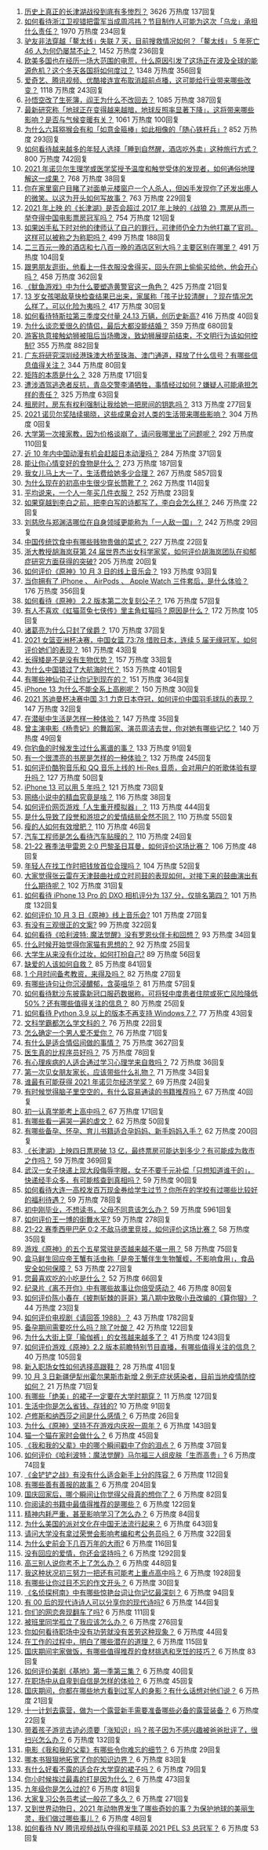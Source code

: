 1. [历史上真正的长津湖战役到底有多惨烈？](https://www.zhihu.com/question/489932096) 3626 万热度 137回复
1. [如何看待浙江卫视错把雷军当成周鸿祎？节目制作人可能为这次「乌龙」承担什么责任？](https://www.zhihu.com/question/490382852) 1970 万热度 234回复
1. [驴友非法穿越「鳌太线」失联 7 天，目前搜救情况如何？「鳌太线」 5 年死亡 46 人为何仍屡禁不止？](https://www.zhihu.com/question/490412697) 1452 万热度 236回复
1. [欧美多国也在经历一场大范围的电荒，什么原因引发了这场正在波及全球的能源危机？这个冬天各国将如何度过？](https://www.zhihu.com/question/489506476) 1348 万热度 356回复
1. [爱奇艺、腾讯视频、优酷接连宣布取消超前点播，这可能给行业带来哪些改变？](https://www.zhihu.com/question/490544847) 1118 万热度 243回复
1. [孙悟空改了生死簿，阎王为什么不改回去？](https://www.zhihu.com/question/444695125) 1085 万热度 387回复
1. [最新研究称「地球正在变得越来越暗，地球反照率显著下降」，这将带来哪些影响？是否与气候变暖有关？](https://www.zhihu.com/question/490238218) 1061 万热度 100回复
1. [为什么六耳猕猴会有和「如意金箍棒」如此相像的「随心铁杆兵」?](https://www.zhihu.com/question/36827686) 852 万热度 293回复
1. [如何看待越来越多的年轻人选择「睡到自然醒，酒店吃外卖」这种旅行方式？](https://www.zhihu.com/question/439200189) 800 万热度 742回复
1. [2021 年诺贝尔生理学或医学奖授予温度和触觉受体的发现者，如何通俗地理解这一成果？](https://www.zhihu.com/question/490579885) 768 万热度 38回复
1. [你在家里窗户目睹了对面单元楼窗户一个人杀人，但凶手发现你了还发出瘆人的微笑。以这为开头如何写故事？](https://www.zhihu.com/question/467581606) 763 万热度 229回复
1. [2021 年上映 的《长津湖》是否会超过 2017 年上映的《战狼 2》票房从而一举夺得中国电影票房冠军吗？](https://www.zhihu.com/question/471791736) 754 万热度 121回复
1. [如果凶手私下时对他的律师认了自己的罪行，可律师仍全力为他打赢了官司。这样可以被称之为称职吗？](https://www.zhihu.com/question/471281291) 499 万热度 188回复
1. [二三百元一晚的酒店和七八百一晚的酒店区别大吗？主要区别在哪里？](https://www.zhihu.com/question/486503426) 491 万热度 104回复
1. [跟男朋友逛街，他看上一件衣服没舍得买，回头在网上偷偷买给他，他会开心吗？](https://www.zhihu.com/question/489071139) 458 万热度 362回复
1. [《鱿鱼游戏》中为什么要塑造黄警官这一角色？](https://www.zhihu.com/question/489041280) 425 万热度 21回复
1. [13 岁女孩喝敌草快检查结果已出来，家属称「孩子比较清醒」？现在情况怎么样了，可以化险为夷吗？](https://www.zhihu.com/question/490413635) 417 万热度 30回复
1. [如何看待特斯拉第三季度交付量 24.13 万辆，创历史新高?](https://www.zhihu.com/question/490363949) 416 万热度 40回复
1. [为什么谈恋爱很久的情侣，最后大都没能结婚？](https://www.zhihu.com/question/461388898) 359 万热度 680回复
1. [游客执意接触幼狮被阻后当场撒泼，致幼狮展提前结束，不文明行为该如何控制?](https://www.zhihu.com/question/490306746) 355 万热度 882回复
1. [广东将研究深圳经港珠澳大桥至珠海、澳门通道，释放了什么信号？有哪些信息值得关注？](https://www.zhihu.com/question/490421821) 344 万热度 80回复
1. [矩阵的本质是什么？](https://www.zhihu.com/question/22047061) 328 万热度 171回复
1. [遭涉酒驾逃逸者反抗，青岛交警李涌牺牲，事情经过如何？嫌疑人可能承担怎样的责任？](https://www.zhihu.com/question/490541078) 325 万热度 63回复
1. [租房时，房东有权利强制让我给她一把房间的钥匙吗？](https://www.zhihu.com/question/462612155) 313 万热度 277回复
1. [2021 诺贝尔奖陆续揭晓，这些成果会对人类的生活带来哪些影响？](https://www.zhihu.com/roundtable/2021nobleprize) 304 万热度 0回复
1. [大学第一次接家教，因为价格谈崩了，请问我哪里出了问题呢？](https://www.zhihu.com/question/481129142) 292 万热度 110回复
1. [近 10 年内中国动漫有机会赶超日本动漫吗？](https://www.zhihu.com/question/480368116) 284 万热度 371回复
1. [能让你心情变好的食物是什么？](https://www.zhihu.com/question/21778033) 273 万热度 187回复
1. [我女儿马上大一了，生活费给她多少合理？](https://www.zhihu.com/question/470906807) 267 万热度 5857回复
1. [为什么现在的初高中生很少穿长筒靴了？](https://www.zhihu.com/question/366867822) 262 万热度 114回复
1. [平均说来，一个人一年买几件衣服？](https://www.zhihu.com/question/51327911) 252 万热度 23回复
1. [如果穿越到李白之前，把李白写的诗都写了，李白会怎么样？](https://www.zhihu.com/question/362535601) 246 万热度 22回复
1. [刘慈欣与郑渊洁哪位在自身领域更能称为「一人敌一国」？](https://www.zhihu.com/question/488099542) 242 万热度 29回复
1. [中国传统饮食中有哪些贱物贵做的菜式？](https://www.zhihu.com/question/489451884) 227 万热度 22回复
1. [浙大教授胡海岚获第 24 届世界杰出女科学家奖，如何评价胡海岚团队在抑郁症研究方面获得的突破?](https://www.zhihu.com/question/267492786) 205 万热度 20回复
1. [如何评价《原神》10 月 3 日的线上音乐会？](https://www.zhihu.com/question/490464440) 193 万热度 93回复
1. [当你拥有了 iPhone 、 AirPods 、 Apple Watch 三件套后，是什么体验？](https://www.zhihu.com/question/266855275) 176 万热度 356回复
1. [如何看待《原神》 2.2 版本第二次复刻公子？](https://www.zhihu.com/question/490457287) 176 万热度 57回复
1. [有人不喜欢《虹猫蓝兔七侠传》里主角虹猫吗？原因是什么？](https://www.zhihu.com/question/414968854) 172 万热度 105回复
1. [诸葛亮为什么只封了侯爵？](https://www.zhihu.com/question/39029997) 170 万热度 37回复
1. [2021 女篮亚洲杯决赛，中国女篮 73:78 惜败日本，连续 5 届无缘冠军，如何评价她们的表现？](https://www.zhihu.com/question/490470531) 161 万热度 43回复
1. [长得矮是不是没有生物优势？](https://www.zhihu.com/question/490081979) 157 万热度 33回复
1. [为什么中国错过了大航海时代？](https://www.zhihu.com/question/349684564) 153 万热度 401回复
1. [有哪些神仙句子让你记到现在的？](https://www.zhihu.com/question/481396309) 151 万热度 364回复
1. [iPhone 13 为什么不能全系上高刷呢？](https://www.zhihu.com/question/486869099) 150 万热度 30回复
1. [2021 苏迪曼杯决赛中国 3:1 力克日本夺冠，如何评价中国羽毛球队的表现？](https://www.zhihu.com/question/490470728) 147 万热度 32回复
1. [在潜艇中生活是怎样一种体验？](https://www.zhihu.com/question/26466176) 147 万热度 35回复
1. [曾主演电影《杨贵妃》的舞蹈家、演员周洁去世，你对她有哪些记忆？](https://www.zhihu.com/question/490389058) 140 万热度 49回复
1. [你钓鱼的时候发生过什么离谱的事？](https://www.zhihu.com/question/468943312) 133 万热度 91回复
1. [有一个很漂亮的书房是怎样的一种体验？](https://www.zhihu.com/question/37664691) 132 万热度 245回复
1. [如何评价酷狗音乐和 QQ 音乐上线的 Hi-Res 音质，会对用户的听歌体验有提升吗？](https://www.zhihu.com/question/490259401) 127 万热度 50回复
1. [iPhone 13 可以用 5 年吗？](https://www.zhihu.com/question/485003417) 121 万热度 73回复
1. [网络小说中的精血究竟是啥？](https://www.zhihu.com/question/489208133) 116 万热度 38回复
1. [如何评价网页游戏「人生重开模拟器」？](https://www.zhihu.com/question/484526139) 113 万热度 444回复
1. [是什么导致了段誉和游坦之的爱情结局全然不同？](https://www.zhihu.com/question/26401655) 110 万热度 55回复
1. [瘦的人如何有效增肥？](https://www.zhihu.com/question/30252826) 110 万热度 46回复
1. [汽车工程师是怎么看待汽车贴膜的？](https://www.zhihu.com/question/302342854) 110 万热度 24回复
1. [21-22 赛季法甲雷恩 2:0 巴黎圣日耳曼，如何评价这场比赛？](https://www.zhihu.com/question/490446699) 106 万热度 48回复
1. [年轻人在找工作时把钱放首位合理吗？](https://www.zhihu.com/question/489552124) 104 万热度 52回复
1. [大家觉得张云雷在天津鼓曲社成立时司鼓的表现如何，对接下来的鼓曲演出有什么期待呢？](https://www.zhihu.com/question/490363830) 102 万热度 31回复
1. [如何看待 iPhone 13  Pro 的 DXO 相机评分为 137 分，仅排名第四？](https://www.zhihu.com/question/489775582) 101 万热度 132回复
1. [如何评价 10 月 3 日《原神》线上音乐会?](https://www.zhihu.com/question/490464227) 101 万热度 27回复
1. [有没有三观很正的文案?](https://www.zhihu.com/question/465646312) 99 万热度 322回复
1. [如何看待《哈利波特: 魔法觉醒》没有罗恩伙伴卡和回想？](https://www.zhihu.com/question/489223025) 93 万热度 34回复
1. [什么时候开始觉得你家猫有思想的？](https://www.zhihu.com/question/310871628) 92 万热度 25回复
1. [大学生从来没有化过妆，如何打扮自己?](https://www.zhihu.com/question/488905451) 89 万热度 56回复
1. [缺爱的人该如何自救？](https://www.zhihu.com/question/40701366) 85 万热度 841回复
1. [1 个月时间备考教资，来得及吗？](https://www.zhihu.com/question/483521611) 82 万热度 27回复
1. [有哪些诗句让你沉浸醲郁，含英咀华？](https://www.zhihu.com/question/324172354) 81 万热度 57回复
1. [如何看待默沙东披露新冠口服药数据称，可将轻中度患者住院或死亡风险降低 50%？还有哪些值得关注的信息？](https://www.zhihu.com/question/490246277) 80 万热度 25回复
1. [如何看待 Python 3.9 以上的版本不再支持 Windows 7？](https://www.zhihu.com/question/481576477) 77 万热度 43回复
1. [文科学霸都怎么学文科的？](https://www.zhihu.com/question/479720245) 76 万热度 22回复
1. [怎么确定一个男人爱不爱你？](https://www.zhihu.com/question/21536387) 76 万热度 71回复
1. [有什么是适合情侣间做的事情？](https://www.zhihu.com/question/23415480) 75 万热度 3627回复
1. [医生真的比程序员好吗？](https://www.zhihu.com/question/483390920) 75 万热度 78回复
1. [有心理疾病的人适合通过学习心理学来自救吗？](https://www.zhihu.com/question/377588032) 72 万热度 36回复
1. [第一次见女朋友家长，应该带些什么礼物？](https://www.zhihu.com/question/288113119) 71 万热度 34回复
1. [谁最有可能获得 2021 年诺贝尔经济学奖？](https://www.zhihu.com/question/486603282) 69 万热度 24回复
1. [有时候觉得脑子里空空的，有什么容易通读的书籍推荐吗？](https://www.zhihu.com/question/485079796) 67 万热度 40回复
1. [初一认真学能考上高中吗？](https://www.zhihu.com/question/490042257) 67 万热度 171回复
1. [有哪些看一遍哭一遍的虐文？](https://www.zhihu.com/question/441473322) 62 万热度 50回复
1. [有哪些备孕、怀孕、育儿书籍适合孕妈妈、新手妈妈入手？](https://www.zhihu.com/question/27505896) 62 万热度 200回复
1. [《长津湖》上映四日票房破 13 亿，最终票房可能达到多少？有可能成为救市之作吗？](https://www.zhihu.com/question/489997811) 59 万热度 369回复
1. [武汉一女子快递上现大段侮辱字眼，女子不要千元补偿「只想知道谁干的」，快递经手众多，有可能核查到真相吗？](https://www.zhihu.com/question/490408648) 59 万热度 90回复
1. [如何看待大连一高校发百万现金券给学生过节？你所在的学校有过哪些比较好的福利待遇？](https://www.zhihu.com/question/490072945) 59 万热度 78回复
1. [初中刚毕业，不想读书，父母不同意该怎么办？](https://www.zhihu.com/question/484533718) 59 万热度 5961回复
1. [如何评价王一博的街舞水平?](https://www.zhihu.com/question/409700681) 59 万热度 278回复
1. [21-22 赛季西甲巴萨 0:2 不敌马德里竞技，如何评价这场比赛？](https://www.zhihu.com/question/490358184) 58 万热度 35回复
1. [游戏《原神》的五个五星常驻是否越来越不堪一用？](https://www.zhihu.com/question/487040414) 58 万热度 75回复
1. [盒马鲜生回应帝王蟹有活虫称「是帝王蟹伴生生物蟹蛭，不影响食用」，食品安全如何保障？](https://www.zhihu.com/question/489992620) 53 万热度 227回复
1. [您最喜欢吃的小吃是什么？](https://www.zhihu.com/question/349035638) 52 万热度 66回复
1. [纪录片《离不开你》中有哪些故事让你倍受感动？](https://www.zhihu.com/question/489385029) 46 万热度 80回复
1. [如何评价陈小春在《披荆斩棘的哥哥》第八期中致敬小丑改编的《算你狠》？](https://www.zhihu.com/question/490111147) 44 万热度 23回复
1. [如何评价电视剧《请回答 1988》？](https://www.zhihu.com/question/37297976) 43 万热度 1782回复
1. [备孕期间需要吃什么吗？除了叶酸？](https://www.zhihu.com/question/37059506) 42 万热度 122回复
1. [为什么大街上穿「瑜伽裤」的女孩越来越多了？](https://www.zhihu.com/question/482331957) 41 万热度 1243回复
1. [如何评价游戏《原神》2.2 版本前瞻特别节目直播，有哪些值得关注的信息？](https://www.zhihu.com/question/490451497) 40 万热度 105回复
1. [新入职场女性如何选择高跟鞋？](https://www.zhihu.com/question/488639225) 28 万热度 41回复
1. [10 月 3 日新疆伊犁州霍尔果斯市新增 2 例无症状感染者，目前当地疫情防控如何？](https://www.zhihu.com/question/490451879) 21 万热度 71回复
1. [有哪些「绝美」的裙子一定要在大学时期穿？](https://www.zhihu.com/question/467045821) 11 万热度 127回复
1. [生活中你是怎么省钱、存钱的?](https://www.zhihu.com/question/476565706) 10 万热度 91回复
1. [卢修斯和纳西莎之间是什么感情？](https://www.zhihu.com/question/444406411) 6 万热度 26回复
1. [为什么《原神》坚持不在游戏内庆祝一周年？](https://www.zhihu.com/question/489857533) 6 万热度 143回复
1. [猫一个猫在家时会做什么？](https://www.zhihu.com/question/340144402) 6 万热度 45回复
1. [《我和我的父辈》中的哪个瞬间戳中了你的泪点？](https://www.zhihu.com/question/489853744) 6 万热度 37回复
1. [如何评价《哈利波特：魔法觉醒》马尔福三人组皮肤「生而高贵」?](https://www.zhihu.com/question/489409513) 6 万热度 74回复
1. [《金铲铲之战》有没有什么适合新手上分的阵容？](https://www.zhihu.com/question/483523866) 6 万热度 112回复
1. [有哪些善有善报的故事？](https://www.zhihu.com/question/60540780) 6 万热度 204回复
1. [国庆回家后，哪个瞬间让你觉得父母真的想你了？](https://www.zhihu.com/question/489150151) 6 万热度 82回复
1. [你阅读的书籍中最值得推荐的是哪些？](https://www.zhihu.com/question/484319325) 6 万热度 122回复
1. [精神内耗严重，甚至影响学习了怎么办？](https://www.zhihu.com/question/483354205) 6 万热度 84回复
1. [为什么美国的派对文化在中国无法流行起来？](https://www.zhihu.com/question/20445088) 6 万热度 643回复
1. [请问大学没有拿过荣誉会影响考编和考公务员吗？](https://www.zhihu.com/question/396016917) 6 万热度 322回复
1. [为什么史前会下几百万年的大雨?](https://www.zhihu.com/question/375319488) 6 万热度 116回复
1. [没有回应的爱情，你还会坚持吗？](https://www.zhihu.com/question/481430127) 6 万热度 1292回复
1. [高三别人说你考不上了怎么办？](https://www.zhihu.com/question/487936924) 6 万热度 448回复
1. [我这种状况初三努力一把还有可能考上重点高中吗？](https://www.zhihu.com/question/482767185) 6 万热度 1928回复
1. [有哪些让你过目不忘的作文开头？](https://www.zhihu.com/question/457392288) 6 万热度 30回复
1. [《名侦探柯南》中有哪些惊艳台词让你记忆最深刻？](https://www.zhihu.com/question/473368527) 6 万热度 94回复
1. [有 00 后的现代诗诗人可以分享你的现代诗吗?](https://www.zhihu.com/question/482479484) 6 万热度 144回复
1. [你们的网恋奔现翻车了吗?](https://www.zhihu.com/question/377637754) 6 万热度 111回复
1. [被班里同学孤立了我应该怎么办？](https://www.zhihu.com/question/486283531) 6 万热度 276回复
1. [你如何看待职场中没有功劳就没有苦劳这种现象？](https://www.zhihu.com/question/486718851) 6 万热度 44回复
1. [在工作的过程中，明白了哪些潜在的道理？](https://www.zhihu.com/question/483962834) 6 万热度 115回复
1. [国庆期间宅家做饭，有哪些值得推荐的食材挑选和烹饪的技巧？](https://www.zhihu.com/question/490292533) 6 万热度 83回复
1. [如何评价美剧《基地》第一季第三集？](https://www.zhihu.com/question/490114669) 6 万热度 40回复
1. [在职场中从自卑到自信是怎样的体验？](https://www.zhihu.com/question/489238465) 6 万热度 45回复
1. [国庆期间，你都在哪些地方看到过军人的身影？有什么话想对他们说？](https://www.zhihu.com/question/489246681) 6 万热度 21回复
1. [十一计划去露营，做为一个露营新手需要准备哪些必备的露营装备？](https://www.zhihu.com/question/487367458) 6 万热度 22回复
1. [带着孩子游览古迹必须要「涨知识」吗？孩子因为不感兴趣被爸爸批评了，很扫兴怎么办？](https://www.zhihu.com/question/489761091) 6 万热度 132回复
1. [电影《我和我的父辈》有哪些令你难忘的细节？](https://www.zhihu.com/question/489709245) 6 万热度 29回复
1. [哪本书狠狠地拓宽了你的知识边界？](https://www.zhihu.com/question/484187638) 6 万热度 83回复
1. [有什么好看不露的适合在大学穿的裙子吗？](https://www.zhihu.com/question/467046196) 6 万热度 79回复
1. [你小时候挨过最毒的打是因为什么？](https://www.zhihu.com/question/387847644) 6 万热度 473回复
1. [九年级你是怎么过的?](https://www.zhihu.com/question/488147883) 6 万热度 81回复
1. [大家复习公务员考试一般花了多久？](https://www.zhihu.com/question/276093624) 6 万热度 271回复
1. [又到世界动物日，2021 年动物界发生了哪些奇妙的事？为保护地球的美丽生灵，我们做过哪些事儿？](https://www.zhihu.com/question/490378669) 6 万热度 48回复
1. [如何看待 NV 腾讯视频战队夺得和平精英 2021 PEL S3 总冠军？](https://www.zhihu.com/question/490484582) 6 万热度 53回复